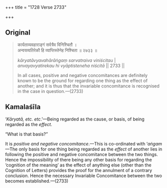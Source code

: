 +++
title = "1728 Verse 2733"

+++
## Original 
>
> कार्यताव्यवहाराङ्गं सर्वत्रैव विनिश्चितौ ।  
> अन्वयव्यतिरेकौ हि व्याप्तिस्तेनेह निश्चिता ॥ २७३३ ॥ 
>
> *kāryatāvyavahārāṅgaṃ sarvatraiva viniścitau* \|  
> *anvayavyatirekau hi vyāptisteneha niścitā* \|\| 2733 \|\| 
>
> In all cases, positive and negative concomitances are definitely known to be the ground for regarding one thing as the effect of another; and it is thus that the invariable concomitance is recognised in the case in question.—(2733)



## Kamalaśīla

‘*Kāryatā, etc. etc*.’—Being regarded as the cause, or basis, of being regarded as the *effect*.

“What is that basis?”

It is *positive and negative concomitance*.—This is co-ordinated with ‘*aṅgam*—The only basis for one thing being regarded as the *effect* of another lies in following the positive and negative concomitance between the two things. Hence the impossibility of there being any other basis for regarding the ‘cognition of the meaning’ as the effect of anything else (other than the Cognition of Letters) provides the proof for the annulment of a contrary conclusion. Hence the necessary Invariable Concomitance between the two becomes established.—(2733)


